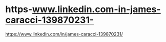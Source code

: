 # https-www.linkedin.com-in-james-caracci-139870231-
https://www.linkedin.com/in/james-caracci-139870231/
